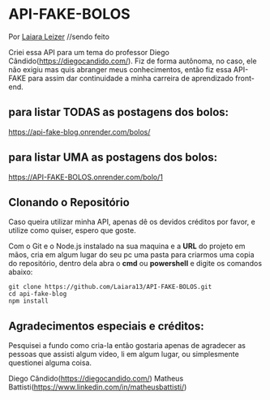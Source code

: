 # API-FAKE-BOLOS

Por [Laiara Leizer](https://github.com/Laiara13/Laiara-Leizer) //sendo feito


Criei essa API para um tema do professor Diego Cândido(https://diegocandido.com/). 
Fiz de forma autônoma, no caso, ele não exigiu mas quis abranger meus conhecimentos, então fiz essa API-FAKE para assim dar continuidade a minha carreira de aprendizado front-end.

## para listar TODAS as postagens dos bolos:

https://api-fake-blog.onrender.com/bolos/

## para listar UMA as postagens dos bolos:

https://API-FAKE-BOLOS.onrender.com/bolo/1

## Clonando o Repositório ##
Caso queira utilizar minha API, apenas dê os devidos créditos por favor, e utilize como quiser, espero que goste.

Com o Git e o Node.js instalado na sua maquina e a **URL** do projeto em mãos, cria em algum lugar do seu pc uma pasta para criarmos uma copia do repositório, dentro dela abra o **cmd** ou **powershell** e digite os comandos abaixo:
```
git clone https://github.com/Laiara13/API-FAKE-BOLOS.git
cd api-fake-blog
npm install
```

## Agradecimentos especiais e créditos:  ##

Pesquisei a fundo como cria-la então gostaria apenas de agradecer as pessoas que assisti algum video, li em algum lugar,
ou simplesmente questionei alguma coisa.

Diego Cândido(https://diegocandido.com/) 
Matheus Battisti(https://www.linkedin.com/in/matheusbattisti/)